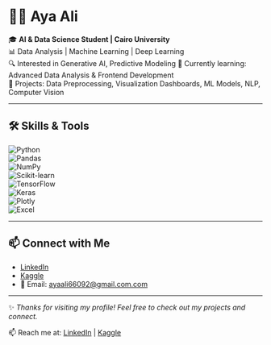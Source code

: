 # 👩‍💻 Aya Ali  

🎓 **AI & Data Science Student | Cairo University**  
📊 Data Analysis | Machine Learning | Deep Learning  
🔍 Interested in Generative AI, Predictive Modeling
🌱 Currently learning: Advanced Data Analysis & Frontend Development  
🚀 Projects: Data Preprocessing, Visualization Dashboards, ML Models, NLP, Computer Vision  

---

## 🛠️ Skills & Tools  

![Python](https://img.shields.io/badge/Python-3776AB?style=for-the-badge&logo=python&logoColor=white)  
![Pandas](https://img.shields.io/badge/Pandas-150458?style=for-the-badge&logo=pandas&logoColor=white)  
![NumPy](https://img.shields.io/badge/NumPy-013243?style=for-the-badge&logo=numpy&logoColor=white)  
![Scikit-learn](https://img.shields.io/badge/Scikit--learn-F7931E?style=for-the-badge&logo=scikit-learn&logoColor=white)  
![TensorFlow](https://img.shields.io/badge/TensorFlow-FF6F00?style=for-the-badge&logo=tensorflow&logoColor=white)  
![Keras](https://img.shields.io/badge/Keras-D00000?style=for-the-badge&logo=keras&logoColor=white)  
![Plotly](https://img.shields.io/badge/Plotly-3F4F75?style=for-the-badge&logo=plotly&logoColor=white)  
![Excel](https://img.shields.io/badge/Excel-217346?style=for-the-badge&logo=microsoft-excel&logoColor=white)  

---

## 📫 Connect with Me  

- [LinkedIn](https://www.linkedin.com/in/aya-ali-924932373)  
- [Kaggle](https://www.kaggle.com/ayaali66)  
- 📧 Email: ayaali66092@gmail.com.com  

---

✨ *Thanks for visiting my profile! Feel free to check out my projects and connect.*  
 
📫 Reach me at: [LinkedIn](https://www.linkedin.com/in/aya-ali-924932373) | [Kaggle](https://www.kaggle.com/ayaali66)


